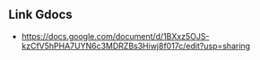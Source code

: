 ## Link Gdocs ## 
- https://docs.google.com/document/d/1BXxz5OJS-kzCfV5hPHA7UYN6c3MDRZBs3Hiwj8f017c/edit?usp=sharing 